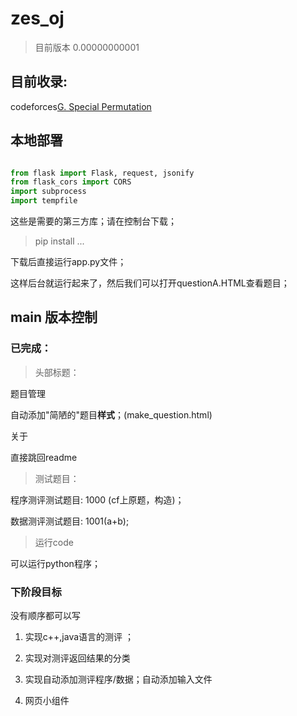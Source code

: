 <!--
 * @Author: Z-Es-0 141395766+Z-Es-0@users.noreply.github.com
 * @Date: 2024-08-14 20:04:35
 * @LastEditors: Z-Es-0 zes18642300628@qq.com
 * @LastEditTime: 2024-09-03 19:33:07
 * @FilePath: \24data\README.md
 * @Description: 这是默认设置,请设置`customMade`, 打开koroFileHeader查看配置 进行设置: https://github.com/OBKoro1/koro1FileHeader/wiki/%E9%85%8D%E7%BD%AE
-->
# zes_oj

> 目前版本 0.00000000001

## 目前收录:

codeforces[G. Special Permutation](https://codeforces.com/contest/1352/problem/G)

## 本地部署

```python

from flask import Flask, request, jsonify
from flask_cors import CORS
import subprocess
import tempfile

```

这些是需要的第三方库；请在控制台下载；

> pip install ...


下载后直接运行app.py文件；

这样后台就运行起来了，然后我们可以打开questionA.HTML查看题目；

## main 版本控制

### 已完成：


> 头部标题：

题目管理

自动添加"简陋的"题目**样式**；(make_question.html)

关于

直接跳回readme

> 测试题目：

程序测评测试题目: 1000 (cf上原题，构造)；

数据测评测试题目: 1001(a+b);

> 运行code

可以运行python程序；

### 下阶段目标

没有顺序都可以写

1. 实现c++,java语言的测评 ；

2. 实现对测评返回结果的分类

3. 实现自动添加测评程序/数据；自动添加输入文件

4. 网页小组件









